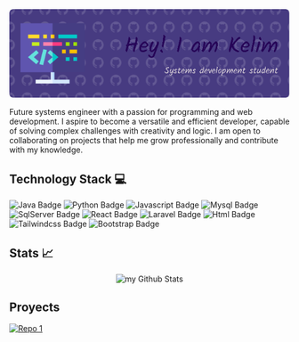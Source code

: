 <img src="bannerKelim2.png" width="800"/> 

Future systems engineer with a passion for programming and web development. I aspire to become a versatile and efficient developer, capable of solving complex challenges with creativity and logic. I am open to collaborating on projects that help me grow professionally and contribute with my knowledge.

## Technology Stack 💻
<div id="badges">
<img src="https://img.shields.io/badge/java-%23ED8B00.svg?style=for-the-badge&logo=openjdk&logoColor=white" alt="Java Badge"/>
 <img src="https://img.shields.io/badge/python-3670A0?style=for-the-badge&logo=python&logoColor=ffdd54" alt="Python Badge"/>
<img src="https://img.shields.io/badge/javascript-%23323330.svg?style=for-the-badge&logo=javascript&logoColor=%23F7DF1E" alt="Javascript Badge"/>
 <img src="https://img.shields.io/badge/mysql-4479A1.svg?style=for-the-badge&logo=mysql&logoColor=white" alt="Mysql Badge"/>
  <img src="https://img.shields.io/badge/Microsoft%20SQL%20Server-CC2927?style=for-the-badge&logo=microsoft%20sql%20server&logoColor=white" alt="SqlServer Badge"/>
  <img src="https://img.shields.io/badge/react-%2320232a.svg?style=for-the-badge&logo=react&logoColor=%2361DAFB" alt="React Badge"/>
  <img src="https://img.shields.io/badge/laravel-%23FF2D20.svg?style=for-the-badge&logo=laravel&logoColor=whit" alt="Laravel Badge"/>
<img src="https://img.shields.io/badge/html5-%23E34F26.svg?style=for-the-badge&logo=html5&logoColor=white" alt="Html Badge"/>
  <img src="https://img.shields.io/badge/tailwindcss-%2338B2AC.svg?style=for-the-badge&logo=tailwind-css&logoColor=white" alt="Tailwindcss Badge"/>
 
  <img src="https://img.shields.io/badge/bootstrap-%238511FA.svg?style=for-the-badge&logo=bootstrap&logoColor=white" alt="Bootstrap Badge"/>
    
</div>

## Stats 📈

<div style="display: flex; justify-content: center; gap: 20px;">
  <img src="https://github-readme-stats.vercel.app/api?username=kelitamau&include_all_commits=true&count_private=true&show_icons=true&line_height=20&title_color=2B5BBD&icon_color=1124BB&text_color=A1A1A1&bg_color=0,000000,130F40&v=2" alt="my Github Stats"/>

  <!-- <img src="https://github-readme-stats.vercel.app/api/top-langs/?username=kelitamau&layout=compact&title_color=2B5BBD&text_color=A1A1A1&bg_color=0,000000,130F40" alt="Top Langs"/> -->
</div>

## Proyects 
[![Repo 1](https://github-readme-stats.vercel.app/api/pin/?username=kelitamau&repo=repo1&theme=radical)](https://github.com/DanielArmas22/Tesoreria-Laravel)  






<!-- ## Skills 🎯
- 🔭 I’m currently working on ...
- 🌱 I’m currently learning ...
- 👯 I’m looking to collaborate on ...
- 🤔 I’m looking for help with ...
- 💬 Ask me about ...
- 📫 How to reach me: ...
- 😄 Pronouns: ...
- ⚡ Fun fact: ... -->

